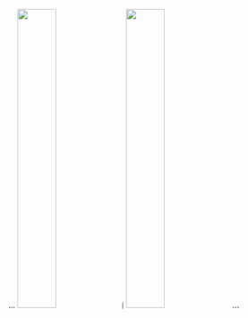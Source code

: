 ...
<img src="./you(blue).png" width="37%"></img><font size="11111111111">|</font>
<img src="./you(yellow).png" width="37%"></img>
...






